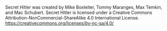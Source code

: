 Secret Hitler was created by Mike Boxleiter, Tommy Maranges, Max Temkin, and Mac Schubert.
Secret Hitler is licensed under a Creative Commons Attribution-NonCommercial-ShareAlike 4.0 International License. https://creativecommons.org/licenses/by-nc-sa/4.0/
